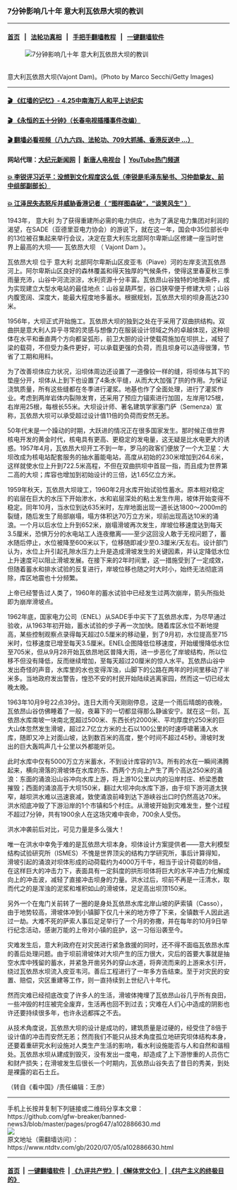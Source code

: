 ### 7分钟影响几十年 意大利瓦依昂大坝的教训
------------------------

#### [首页](https://github.com/gfw-breaker/banned-news3/blob/master/README.md) &nbsp;&nbsp;|&nbsp;&nbsp; [法轮功真相](https://github.com/begood0513/basic/blob/master/README.md)  &nbsp;&nbsp;|&nbsp;&nbsp; [手把手翻墙教程](https://github.com/gfw-breaker/guides/wiki)  &nbsp;&nbsp;|&nbsp;&nbsp; [一键翻墙软件](https://github.com/gfw-breaker/nogfw/blob/master/README.md)  



<div><div class="featured_image">
 <figure>
  <img alt="7分钟影响几十年 意大利瓦依昂大坝的教训" src="https://i.ntdtv.com/assets/uploads/2020/07/GettyImages-181915382-800x450.jpg"/>
 </figure><br/>
 <span class="caption">
  意大利瓦依昂大坝(Vajont Dam)。(Photo by Marco Secchi/Getty Images)
 </span>
</div>
</div><hr/>

#### [ 🎬  《红墙的记忆》- 4.25中南海万人和平上访纪实](http://141.164.39.94:10000/videos/legend/425.html)

#### [ 🎬  《永恒的五十分钟》（长春电视插播事件改编） ](http://141.164.39.94:10000/videos/news/ComingForYou-2.html)

#### [ 🎬  翻墙必看视频（八九六四、法轮功、709大抓捕、香港反送中 ...）](https://github.com/gfw-breaker/links/blob/master/banned.md)

#### 网站代理：[大纪元新闻网](http://167.172.10.89:10080/gb/) &nbsp;|&nbsp; [新唐人电视台](http://167.172.10.89:8808/gb/) &nbsp;|&nbsp; [YouTube热门频道](http://158.247.203.241/youtube.html)

#### [ 💥 李锐评习近平：没想到文化程度这么低（李锐是毛泽东秘书、习仲勋挚友、前中组部副部长）](http://141.164.39.94:10000/videos/res/Communist/lirui-xi.html)

#### [ 💥 江泽民失态怒斥并威胁香港记者（ “图样图森破”，“谈笑风生” ）](http://141.164.39.94:10000/videos/res/realjzm/naive.html)

<div><div class="post_content" itemprop="articleBody">
 <p>
  1943年，
  <ok href="https://www.ntdtv.com/gb/意大利.htm">
   意大利
  </ok>
  为了获得重建所必需的电力供应，也为了满足电力集团对利润的渴望，在SADE（亚德里亚电力协会）的游说下，就在这一年，国会中35位部长中的13位被召集起来举行会议，决定在意大利东北部阿尔卑斯山区修建一座当时世界上最高的大坝——
  <ok href="https://www.ntdtv.com/gb/瓦依昂大坝.htm">
   瓦依昂大坝
  </ok>
  （
  <ok href="https://www.ntdtv.com/gb/vajont-dam.htm">
   Vajont Dam
  </ok>
  ）。
 </p>
 <p>
  <ok href="https://www.ntdtv.com/gb/瓦依昂大坝.htm">
   瓦依昂大坝
  </ok>
  位于
  <ok href="https://www.ntdtv.com/gb/意大利.htm">
   意大利
  </ok>
  北部阿尔卑斯山区皮亚韦（Piave）河的左岸支流瓦依昂河上。阿尔卑斯山区良好的森林覆盖和得天独厚的气候条件，使得这里春夏秋三季雨量充沛，山谷中河流淙淙，水利资源十分丰富。瓦依昂山谷独特的地理条件，成为实现建立大型水电站的最佳地点：山谷呈葫芦型，谷口狭窄便于修建大坝；山谷内腹宽阔、深度大，能最大程度地多蓄水。根据规划，瓦依昂大坝的坝身高达230米。
 </p>
 <p>
  1956年，大坝正式开始施工。瓦依昂大坝的独到之处在于采用了双曲拱结构。双曲拱是意大利人异乎寻常的灵感与想像力在服装设计领域之外的卓越体现，这种坝体在水平和垂直两个方向都呈弧形，前卫大胆的设计使载荷施加在坝拱上，减轻了梁的载荷，不但受力条件更好，可以承载更强的负荷，而且坝身可以造得很薄，节省了工期和用料。
 </p>
 <p>
  为了改善坝体应力状况，沿坝体周边还设置了一道像铰一样的缝，将坝体与其下的垫座分开，坝体从上到下也设置了4条水平缝，从而大大加强了拱的作用。为保证浇筑质量，所有这些缝都在冬季进行灌浆。地基也作了全面处理，进行了灌浆作业。考虑到两岸岩体内裂隙发育，还采用了预应力锚索进行加固，左岸用125根，右岸用25根，每根长55米。大坝设计师、著名建筑学家塞门萨（Semenza）宣称，瓦依昂大坝可以承受超过设计值11倍的负荷而安然无恙。
 </p>
 <p>
  50年代末是一个躁动的时期，大跃进的情况正在很多国家发生。那时候正值世界核电开发的黄金时代，核电具有更高、更稳定的发电量，这无疑是比水电更大的诱惑。1957年4月，瓦依昂大坝开工不到一年，罗马的政客们便放了一个大卫星：大坝改成为核电站配套服务的抽水蓄能电站，高度从初始的230米增加到264.6米，这样就使水位上升到722.5米高程，不但在双曲拱坝中首屈一指，而且成为世界第二高的大坝；库容也增加到初始设计的三倍，达1.65亿立方米。
 </p>
 <p>
  1959年秋天，瓦依昂大坝竣工，1960年2月水库开始试验性蓄水。原本相对稳定的岩层在巨大的水压下开始渗水，水和岩层深处的粘土发生作用，坡体开始变得不稳定。同年10月，当水位到达635米时，左岸地面出现一道长达1800～2000m的裂缝，随后发生了局部崩塌，塌方体积达70万立方米，坝前出现高达10米的涌浪。一个月以后水位上升到652米，崩塌滑坡再次发生，岸坡位移速度达到每天3.5厘米，恐惧万分的水电站工人连夜撤离——至少这回没人敢于无视问题了，蓄水随后停止，水位被降至600米以下，位移随即减少至0.3厘米/天左右。设计部门认为，水位上升引起孔隙水压力上升是造成滑坡发生的关键因素，并认定降低水位上升速度可以阻止滑坡发展。在接下来的2年时间里，这一措施受到了一定成效，但随着蓄水和排水试验的反复进行，岸坡位移也随之时大时小，始终无法彻底消除，库区地震也十分频繁。
 </p>
 <p>
  上帝已经警告过人类了，1960年的蓄水试验中已经发生过两次崩岸，箭头所指处即为崩岸滑坡点。
 </p>
 <p>
  1962年底，国家电力公司（ENEL）从SADE手中买下了瓦依昂水库，为尽早通过验收，从1963年初开始，蓄水试验的步子再一次加快。随着库区水位不断地提高，某些控制观察点录得每天超过0.5厘米的移动量，到了9月初，水位提高至715米时，位移速度已增至每天3.5厘米。ENEL企图降低位移速度，开始缓慢降低水位至705米，但从9月28开始瓦依昂地区普降大雨，进一步恶化了岸坡结构，所以位移不但没有降低，反而继续增加，至每天超过20厘米的惊人水平。瓦依昂山谷中发出奇怪的声音，水库里的水也变得浑浊，山脚下的公路在两年的时间里移动了半米多。当地政府发出警告，惶恐不安的村民开始陆续逃离家园，然而这一切已经太晚太晚。
 </p>
 <p>
  1963年10月9号22点39分。连日大雨今天刚刚停息，这是一个雨后晴朗的夜晚，瓦依昂山谷仿佛睡着了一般，夜幕下的一切都显得那么静谧安宁。就在这一刻，瓦依昂水库南坡一块南北宽超过500米、东西长约2000米、平均厚度约250米的巨大山体忽然发生滑坡，超过2.7亿立方米的土石以100公里的时速呼啸著涌入水库，随即又冲上对面山坡，达到数百米的高度，整个时间不超过45秒。滑坡时发出的巨大轰鸣声几十公里以外都能听见。
 </p>
 <p>
  此时水库中仅有5000万立方米蓄水，不到设计库容的1/3。所有的水在一瞬间沸腾起来，横向滑落的滑坡体在水库的东、西两个方向上产生了两个高达250米的涌浪：东面的涌浪沿山谷冲向水库上游，将上游10公里以内的沿岸村庄、桥梁悉数摧毁；西面的涌浪高于大坝150米，翻过大坝冲向水库下游，由于坝下游河道太狭窄，越坝洪水难以迅速衰减，致使涌浪前峰到达下游峡谷出口时仍然高达70米。洪水彻底冲毁了下游沿岸的1个市镇和5个村庄。从滑坡开始到灾难发生，整个过程不超过7分钟，共有1900余人在这场灾难中丧命，700余人受伤。
 </p>
 <p>
  洪水冲袭前后对比，可见力量是多么强大！
 </p>
 <p>
  唯一在洪水中幸免于难的是瓦依昂大坝本身。坝体设计方案提供者——意大利模型结构试验研究所（ISMES）不愧是世界顶尖的结构力学研究所，事后计算得知，滑坡引起的涌浪对坝体形成的动荷载约为4000万千牛，相当于设计荷载的8倍，在这样巨大的冲击力下，表面具有一定斜度的拱形坝体将巨大的水平冲击力化解成向上的冲击波，减轻了直接冲击坝身的力量。洪水过后，坝前不再是一汪清水，取而代之的是浑浊的泥浆和堆积如山的滑坡体，足足高出坝顶150米。
 </p>
 <p>
  另外一个在鬼门关前转了一圈的是身处瓦依昂水库北岸山坡的萨索镇（Casso），由于地势较高，滑坡体冲到小镇脚下仅几十米的地方停了下来，全镇数千人因此逃过一劫。大难不死的萨索人事后足足举行了一个月的弥撒，并在每年的10月9日举行纪念活动，感谢万能的上帝对小镇的庇护，这一习俗沿袭至今。
 </p>
 <p>
  灾难发生后，意大利政府在对灾民进行紧急救援的同时，还不得不面临瓦依昂水库的善后处理问题。由于坝前滑坡体对大坝产生的压力很大，灾后的首要大事就是抽空水库中残留的蓄水，并紧急开凿另外的穿山水道，将奔流而来的上游来水引开，绕过瓦依昂水坝流入皮亚韦河。善后工程进行了一年多方告结束。至于对灾民的安置、赔偿，灾区重建等工作，则一直持续到上世纪八十年代。
 </p>
 <p>
  然而灾难已经彻底改变了许多人的生活，滑坡体掩埋了瓦依昂山谷几乎所有良田，一些冲毁的村庄被完全废弃，生活再也回不到过去；灾难在人们心中造成的阴影也许还要持续很多年，也许永远都挥之不去。
 </p>
 <p>
  从技术角度说，瓦依昂大坝的设计是成功的，建筑质量是过硬的，经受住了8倍于设计值的冲击而安然无恙；然而我们不能只从技术角度孤立地研究坝体结构本身，还要着重研究水利设施对人类生产生活的影响，看水利设施能否与人和自然和谐相处。瓦依昂水坝从建成到毁灭，没有发出一度电，却造成了上下游惨重的人员伤亡和财产损失；在滑坡发生后很长一个时期内，瓦依昂山谷失去了昔日的秀美，到处是裸露的岩石土丘。
 </p>
 <p>
  （转自《看中国》/责任编辑：王彦）
 </p>
 <div class="single_ad">
 </div>
</div>
</div>
<hr/>
手机上长按并复制下列链接或二维码分享本文章：<br/>
https://github.com/gfw-breaker/banned-news3/blob/master/pages/prog647/a102886630.md <br/>
<a href='https://github.com/gfw-breaker/banned-news3/blob/master/pages/prog647/a102886630.md'><img src='https://github.com/gfw-breaker/banned-news3/blob/master/pages/prog647/a102886630.md.png'/></a> <br/>
原文地址（需翻墙访问）：https://www.ntdtv.com/gb/2020/07/05/a102886630.html


------------------------
#### [首页](https://github.com/gfw-breaker/banned-news3/blob/master/README.md) &nbsp;|&nbsp; [一键翻墙软件](https://github.com/gfw-breaker/nogfw/blob/master/README.md) &nbsp;| [《九评共产党》](https://github.com/gfw-breaker/9ping.md/blob/master/README.md#九评之一评共产党是什么) | [《解体党文化》](https://github.com/gfw-breaker/jtdwh.md/blob/master/README.md) | [《共产主义的终极目的》](https://github.com/gfw-breaker/gczydzjmd.md/blob/master/README.md)


<img src='http://gfw-breaker.win/banned-news3/pages/prog647/a102886630.md' width='0px' height='0px'/>